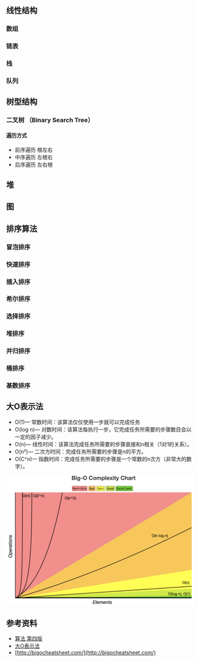 ## 线性结构
### 数组

### 链表
### 栈
### 队列

## 树型结构
### 二叉树 （Binary Search Tree）
#### 遍历方式
* 前序遍历 根左右
* 中序遍历 左根右
* 后序遍历 左右根

## 堆
## 图
## 排序算法
### 冒泡排序    
### 快速排序
### 插入排序
### 希尔排序
### 选择排序
### 堆排序
### 并归排序
### 桶排序
### 基数排序

## 大O表示法
* O(1)— 常数时间：该算法仅仅使用一步就可以完成任务
* O(log n)— 对数时间：该算法每执行一步，它完成任务所需要的步骤数目会以一定的因子减少。
* O(n)— 线性时间：该算法完成任务所需要的步骤直接和n相关（1对1的关系）。
* O(n²)— 二次方时间：完成任务所需要的步骤是n的平方。
* O(C^n)— 指数时间：完成任务所需要的步骤是一个常数的n次方（非常大的数字）。

![](res/0.png) 



## 参考资料
* [算法 第四版](https://algs4.cs.princeton.edu/home/)
* [大O表示法](https://www.jianshu.com/p/59d09b9cee58)
* [http://bigocheatsheet.com/](http://bigocheatsheet.com/)